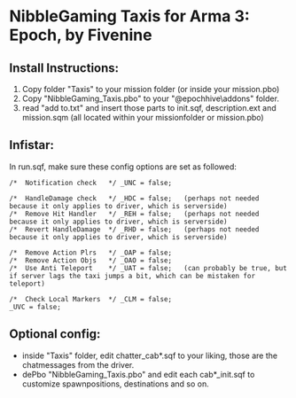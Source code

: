 # NibbleGaming Taxis for Arma 3: Epoch, by Fivenine

## Install Instructions:

1. Copy folder "Taxis" to your mission folder (or inside your mission.pbo)
2. Copy "NibbleGaming_Taxis.pbo" to your "@epochhive\addons" folder.
3. read "add to.txt" and insert those parts to init.sqf, description.ext and mission.sqm (all located within your missionfolder or mission.pbo)

## Infistar:

In run.sqf, make sure these config options are set as followed:

```sqf
/*  Notification check   */ _UNC = false;

/*  HandleDamage check   */ _HDC = false;	(perhaps not needed because it only applies to driver, which is serverside)
/*  Remove Hit Handler   */ _REH = false;	(perhaps not needed because it only applies to driver, which is serverside)
/*  Revert HandleDamage  */ _RHD = false;	(perhaps not needed because it only applies to driver, which is serverside)

/*  Remove Action Plrs   */ _OAP = false;
/*  Remove Action Objs   */ _OAO = false;
/*  Use Anti Teleport    */ _UAT = false;  	(can probably be true, but if server lags the taxi jumps a bit, which can be mistaken for teleport)

/*  Check Local Markers  */ _CLM = false;
_UVC = false;
```

## Optional config:

- inside "Taxis" folder, edit chatter_cab*.sqf to your liking, those are the chatmessages from the driver.
- dePbo "NibbleGaming_Taxis.pbo" and edit each cab*_init.sqf to customize spawnpositions, destinations and so on.
